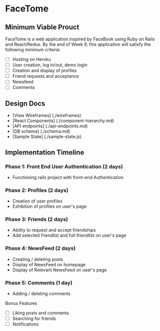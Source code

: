# FaceTome

## Minimum Viable Prouct

FaceTome is a web application inspired by FaceBook using Ruby on Rails and React/Redux. By the end of Week 9, this application will satisfy the following minimum criteria:

- [ ] Hosting on Heroku
- [ ] User creation, log in/out, demo login
- [ ] Creation and display of profiles
- [ ] Friend requests and acceptance
- [ ] Newsfeed
- [ ] Comments

## Design Docs
* [View Wireframes] (./wireframes)
* [React Components] (./component-hierarchy.md)
* [API endpoints] (./api-endpoints.md)
* [DB schema] (./schema.md)
* [Sample State] (./sample-state.js)



## Implementation Timeline

### Phase 1: Front End User Authentication (2 days)
- Functioning rails project with front-end Authentication

### Phase 2: Profiles (2 days)
- Creation of user profiles
- Exhibition of profiles on user's page

### Phase 3: Friends (2 days)
- Ability to request and accept friendships
- Add selected friendlist and full friendlist on user's page

### Phase 4: NewsFeed (2 days)
- Creating / deleting posts
- Display of NewsFeed on homepage
- Display of Relevant NewsFeed on user's page

### Phase 5: Comments (1 day)
- Adding / deleting comments



Bonus Features
- [ ] Liking posts and comments
- [ ] Searching for friends
- [ ] Notifications
